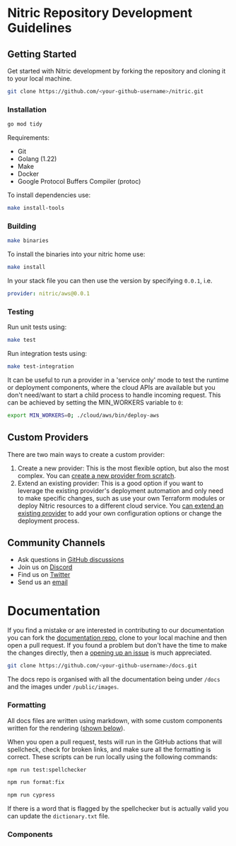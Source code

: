 # Nitric Repository Development Guidelines

## Getting Started

Get started with Nitric development by forking the repository and cloning it to your local machine.

```bash
git clone https://github.com/<your-github-username>/nitric.git
```

### Installation

```bash
go mod tidy
```

Requirements:

- Git
- Golang (1.22)
- Make
- Docker
- Google Protocol Buffers Compiler (protoc)

To install dependencies use:

```bash
make install-tools
```

### Building

```bash
make binaries
```

To install the binaries into your nitric home use:

```bash
make install
```

In your stack file you can then use the version by specifying `0.0.1`, i.e.

```yaml
provider: nitric/aws@0.0.1
```

### Testing

Run unit tests using:

```bash
make test
```

Run integration tests using:

```bash
make test-integration
```

It can be useful to run a provider in a 'service only' mode to test the runtime or deployment components, where the cloud APIs are available but you don't need/want to start a child process to handle incoming request. This can be achieved by setting the MIN_WORKERS variable to `0`:

```bash
export MIN_WORKERS=0; ./cloud/aws/bin/deploy-aws
```

## Custom Providers

There are two main ways to create a custom provider:

1. Create a new provider: This is the most flexible option, but also the most complex. You can [create a new provider from scratch](https://nitric.io/docs/providers/custom/create).
2. Extend an existing provider: This is a good option if you want to leverage the existing provider's deployment automation and only need to make specific changes, such as use your own Terraform modules or deploy Nitric resources to a different cloud service. You [can extend an existing provider](https://nitric.io/docs/providers/custom/extend) to add your own configuration options or change the deployment process.

## Community Channels

- Ask questions in [GitHub discussions](https://github.com/nitrictech/nitric/discussions)
- Join us on [Discord](https://nitric.io/chat)
- Find us on [Twitter](https://twitter.com/nitric_io)
- Send us an [email](mailto:maintainers@nitric.io)

# Documentation

If you find a mistake or are interested in contributing to our documentation you can fork the [documentation repo](https://github.com/nitrictech/docs), clone to your local machine and then open a pull request. If you found a problem but don't have the time to make the changes directly, then a [opening up an issue](https://github.com/nitrictech/docs/issues/new/choose) is much appreciated.

```bash
git clone https://github.com/<your-github-username>/docs.git
```

The docs repo is organised with all the documentation being under `/docs` and the images under `/public/images`.

### Formatting

All docs files are written using markdown, with some custom components written for the rendering ([shown below](#components)).

When you open a pull request, tests will run in the GitHub actions that will spellcheck, check for broken links, and make sure all the formatting is correct. These scripts can be run locally using the following commands:

```bash
npm run test:spellchecker

npm run format:fix

npm run cypress
```

If there is a word that is flagged by the spellchecker but is actually valid you can update the `dictionary.txt` file.

### Components
